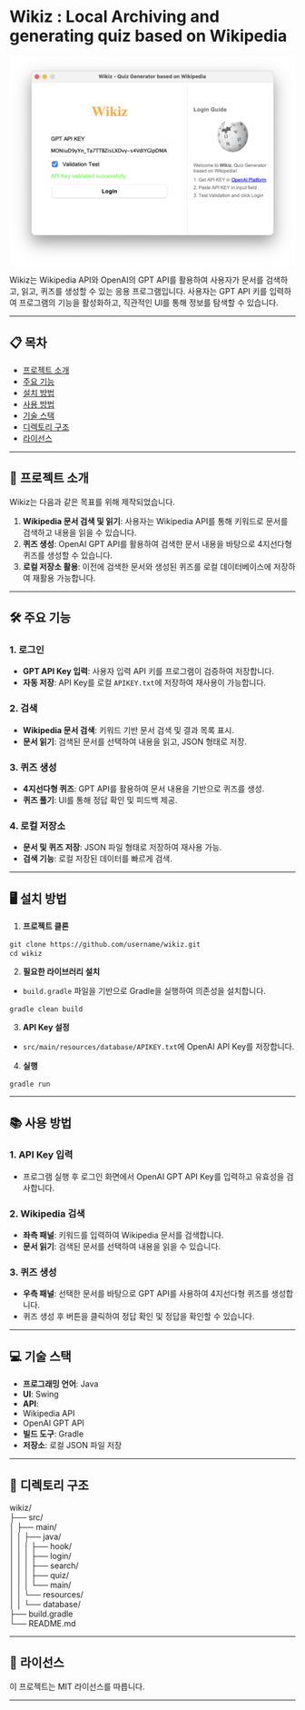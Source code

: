 # Wikiz : Local Archiving and generating quiz based on Wikipedia

![ex_screenshot](https://github.com/kommiter/wikiz/blob/main/demo0.png)

Wikiz는 Wikipedia API와 OpenAI의 GPT API를 활용하여 사용자가 문서를 검색하고, 읽고, 퀴즈를 생성할 수 있는 응용 프로그램입니다. 사용자는 GPT API 키를 입력하여 프로그램의 기능을 활성화하고, 직관적인 UI를 통해 정보를 탐색할 수 있습니다.

---

## 📋 목차

- [프로젝트 소개](#프로젝트-소개)
- [주요 기능](#주요-기능)
- [설치 방법](#설치-방법)
- [사용 방법](#사용-방법)
- [기술 스택](#기술-스택)
- [디렉토리 구조](#디렉토리-구조)
- [라이선스](#라이선스)

---

## 🌟 프로젝트 소개

Wikiz는 다음과 같은 목표를 위해 제작되었습니다.
1. **Wikipedia 문서 검색 및 읽기**: 사용자는 Wikipedia API를 통해 키워드로 문서를 검색하고 내용을 읽을 수 있습니다.
2. **퀴즈 생성**: OpenAI GPT API를 활용하여 검색한 문서 내용을 바탕으로 4지선다형 퀴즈를 생성할 수 있습니다.
3. **로컬 저장소 활용**: 이전에 검색한 문서와 생성된 퀴즈를 로컬 데이터베이스에 저장하여 재활용 가능합니다.

---

## 🛠️ 주요 기능

### 1. 로그인
- **GPT API Key 입력**: 사용자 입력 API 키를 프로그램이 검증하여 저장합니다.
- **자동 저장**: API Key를 로컬 `APIKEY.txt`에 저장하여 재사용이 가능합니다.

### 2. 검색
- **Wikipedia 문서 검색**: 키워드 기반 문서 검색 및 결과 목록 표시.
- **문서 읽기**: 검색된 문서를 선택하여 내용을 읽고, JSON 형태로 저장.

### 3. 퀴즈 생성
- **4지선다형 퀴즈**: GPT API를 활용하여 문서 내용을 기반으로 퀴즈를 생성.
- **퀴즈 풀기**: UI를 통해 정답 확인 및 피드백 제공.

### 4. 로컬 저장소
- **문서 및 퀴즈 저장**: JSON 파일 형태로 저장하여 재사용 가능.
- **검색 기능**: 로컬 저장된 데이터를 빠르게 검색.

---

## 🖥️ 설치 방법

1. **프로젝트 클론**
```
git clone https://github.com/username/wikiz.git
cd wikiz
```

2. **필요한 라이브러리 설치**
- `build.gradle` 파일을 기반으로 Gradle을 실행하여 의존성을 설치합니다.
```
gradle clean build
```

3. **API Key 설정**
- `src/main/resources/database/APIKEY.txt`에 OpenAI API Key를 저장합니다.

4. **실행**
```
gradle run
```

---

## 📚 사용 방법

### 1. API Key 입력
- 프로그램 실행 후 로그인 화면에서 OpenAI GPT API Key를 입력하고 유효성을 검사합니다.

### 2. Wikipedia 검색
- **좌측 패널**: 키워드를 입력하여 Wikipedia 문서를 검색합니다.
- **문서 읽기**: 검색된 문서를 선택하여 내용을 읽을 수 있습니다.

### 3. 퀴즈 생성
- **우측 패널**: 선택한 문서를 바탕으로 GPT API를 사용하여 4지선다형 퀴즈를 생성합니다.
- 퀴즈 생성 후 버튼을 클릭하여 정답 확인 및 정답을 확인할 수 있습니다.

---

## 💻 기술 스택

- **프로그래밍 언어**: Java
- **UI**: Swing
- **API**:
- Wikipedia API
- OpenAI GPT API
- **빌드 도구**: Gradle
- **저장소**: 로컬 JSON 파일 저장

---

## 📂 디렉토리 구조
wikiz/ <br />
├── src/ <br />
│   ├── main/ <br />
│   │   ├── java/ <br />
│   │   │   ├── hook/ <br />
│   │   │   ├── login/ <br />
│   │   │   ├── search/ <br />
│   │   │   ├── quiz/ <br />
│   │   │   └── main/ <br />
│   │   └── resources/ <br />
│   │       └── database/ <br />
├── build.gradle <br />
└── README.md <br />

---

## 📜 라이선스

이 프로젝트는 MIT 라이선스를 따릅니다.

---
